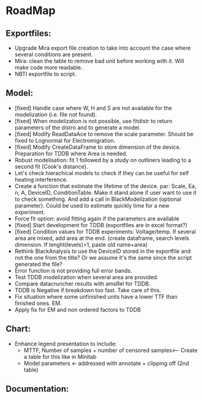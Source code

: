 # RoadMap

## Exportfiles:
- Upgrade Mira export file creation to take into account the case where several conditions are present.
- Mira: clean the table to remove bad unit before working with it. Will make code more readable.
- NBTI exportfile to script.

## Model:
- [fixed] Handle case where W, H and S are not available for the modelization (i.e. file not found).
- [fixed] When modelization is not possible, use fitdistr to return parameters of the distro and to generate a model.
- [fixed] Modify ReadDataAce to remove the scale parameter. Should be fixed to Lognormal for Electromigration.
- [fixed] Modify CreateDataFrame to store dimension of the device. Preparation for TDDB where Area is needed.
- Robust modelisation: fit 1 followed by a study on outliners leading to a second fit (Cook's distance).
- Let's check hierachical models to check if they can be useful for self heating interference.
- Create a function that estimate the lifetime of the device. par: Scale, Ea, n, A, DeviceID, ConditionTable. Make it stand alone if user want to use it to check something. And add a call in BlackModelization (optional parameter). Could be used to estimate quickly time for a new experiment.
- Force fit option: avoid fitting again if the parameters are available
- [fixed] Start development for TDDB (exportfiles are in excel format?)
- [fixed] Condition values for TDDB experiments: Voltage/temp. If several area are mixed, add area at the end. (create dataframe, search levels dimension. If lenght(levels)>1, paste old name+area)
- Rethink BlackAnalysis to use the DeviceID stored in the exportfile and not the one from the title? Or we assume it's the same since the script generated the file?
- Error function is not providing full error bands.
- Test TDDB modelization when several area are provided.
- Compare datacruncher results with amsRel for TDDB.
- TDDB is Negative if breakdown too fast. Take care of this.
- Fix situation where some unfinished units have a lower TTF than finished ones. EM.
- Apply fix for EM and non ordered factors to TDDB


## Chart:
- Enhance legend presentation to include:
  - MTTF, Number of samples + number of censored samples<-- Create a table for this like in Minitab
  - Model parameters <- addressed with annotate + clipping off (2nd table)

## Documentation:

